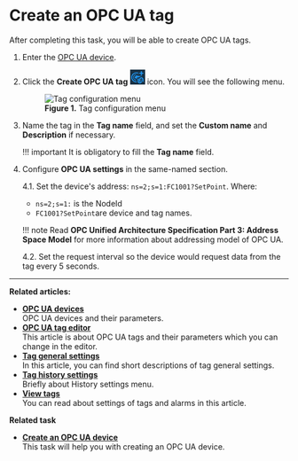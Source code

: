 # Create an OPC UA tag
After completing this task, you will be able to create OPC UA tags. 

1. Enter the [OPC UA device](opc-ua-dev.md). 
2. Click the **Create OPC UA tag** ![opc-tag.png](images/opc-tag.png) icon. You will see the following menu. 

    <figure>
      <img src="../images/opc-tag-menu.png" alt="Tag configuration menu">
      <figcaption><b>Figure 1.</b> Tag configuration menu</figcaption>
    </figure>

3. Name the tag in the **Tag name** field, and set the **Custom name** and **Description** if necessary. 

    !!! important
        It is obligatory to fill the **Tag name** field. 

4. Configure **OPC UA settings** in the same-named section. 

    4.1. Set the device's address: `ns=2;s=1:FC1001?SetPoint`. Where: 

    - `ns=2;s=1:` is the NodeId
    - `FC1001?SetPoint`are device and tag names.

    !!! note
        Read **OPC Unified Architecture Specification Part 3: Address Space Model** for more information about addressing model of OPC UA.  

    4.2. Set the request interval so the device would request data from the tag every 5 seconds. 

***

**Related articles:**

- **[OPC UA devices](../4-IDE/opc_dev.md)**<br>
OPC UA devices and their parameters.
- **[OPC UA tag editor](../4-IDE/opc_ed.md)**<br>
This article is about OPC UA tags and their parameters which you can change in the editor.
- **[Tag general settings](../4-IDE/tag_gen_settings.md)**<br>
In this article, you can find short descriptions of tag general settings.
- **[Tag history settings](../4-IDE/history_set.md)**<br>
Briefly about History settings menu.
- **[View tags](../2-Portal/Projects_view_tags.md)**<br>
You can read about settings of tags and alarms in this article.

**Related task**

- **[Create an OPC UA device](opc-ua-dev.md)**<br>
This task will help you with creating an OPC UA device.
    
